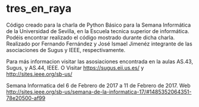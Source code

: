 # tres_en_raya 

Código creado para la charla de Python Básico para la Semana Informática de la Universidad de Sevilla, en la Escuela tecnica superior de informática.
Podéis encontrar realizado el código mostrado durante dicha charla. Realizado por Fernando Fernández y José Ismael Jimenéz integrante
de las asociaciones de Sugus y IEEE, respectivamente.

Para más informacion visitar las asosiaciones encontrada en la aulas AS.43, Sugus, y AS.44, IEEE. O Visitar https://sugus.eii.us.es/ y http://sites.ieee.org/sb-us/


Semana Informatica del 6 de Febrero de 2017 a 11 de Febrero de 2017. Web http://sites.ieee.org/sb-us/semana-de-la-informatica-17/#1485352064351-78e20500-af99
